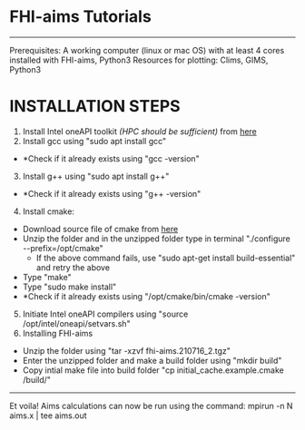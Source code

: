 # FHI-aims Tutorials
---

Prerequisites: A working computer (linux or mac OS) with at least 4 cores installed with FHI-aims, Python3
Resources for plotting: Clims, GIMS, Python3

# INSTALLATION STEPS
1. Install Intel oneAPI toolkit *(HPC should be sufficient)* from [here](https://www.intel.com/content/www/us/en/developer/tools/oneapi/toolkits.html)
2. Install gcc using "sudo apt install gcc"
  - *Check if it already exists using "gcc -version"
3. Install g++ using "sudo apt install g++"
  - *Check if it already exists using "g++ -version"
4. Install cmake:
  - Download source file of cmake from [here](https://cmake.org/download/)
  - Unzip the folder and in the unzipped folder type in terminal "./configure --prefix=/opt/cmake"
    - If the above command fails, use "sudo apt-get install build-essential" and retry the above
  - Type "make"
  - Type "sudo make install"
  - *Check if it already exists using "/opt/cmake/bin/cmake -version"
5. Initiate Intel oneAPI compilers using "source /opt/intel/oneapi/setvars.sh"
6. Installing FHI-aims
  - Unzip the folder using "tar -xzvf fhi-aims.210716_2.tgz"
  - Enter the unzipped folder and make a build folder using "mkdir build"
  - Copy intial make file into build folder "cp initial_cache.example.cmake /build/"

***
Et voila! Aims calculations can now be run using the command: mpirun -n N aims.x | tee aims.out


